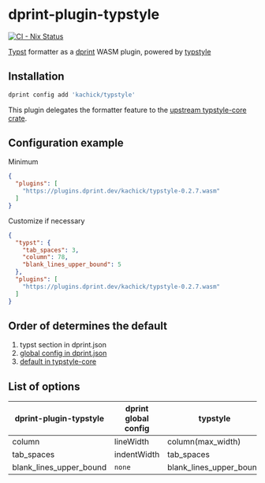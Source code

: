 # dprint-plugin-typstyle

[![CI - Nix Status](https://github.com/kachick/dprint-plugin-typstyle/actions/workflows/nix.yml/badge.svg?branch=main)](https://github.com/kachick/dprint-plugin-typstyle/actions/workflows/nix.yml?query=branch%3Amain+)

[Typst](https://github.com/typst/typst) formatter as a [dprint](https://github.com/dprint/dprint) WASM plugin, powered by [typstyle](https://github.com/Enter-tainer/typstyle)

## Installation

```bash
dprint config add 'kachick/typstyle'
```

This plugin delegates the formatter feature to the [upstream typstyle-core crate](https://github.com/Enter-tainer/typstyle).

## Configuration example

Minimum

```json
{
  "plugins": [
    "https://plugins.dprint.dev/kachick/typstyle-0.2.7.wasm"
  ]
}
```

Customize if necessary

```json
{
  "typst": {
    "tab_spaces": 3,
    "column": 78,
    "blank_lines_upper_bound": 5
  },
  "plugins": [
    "https://plugins.dprint.dev/kachick/typstyle-0.2.7.wasm"
  ]
}
```

## Order of determines the default

1. typst section in dprint.json
1. [global config in dprint.json](https://dprint.dev/config/#global-configuration)
1. [default in typstyle-core](https://github.com/Enter-tainer/typstyle/blob/v0.12.14/crates/typstyle-core/src/config.rs#L13-L21)

## List of options

| dprint-plugin-typstyle  | dprint global config | typstyle                |
| ----------------------- | -------------------- | ----------------------- |
| column                  | lineWidth            | column(max_width)       |
| tab_spaces              | indentWidth          | tab_spaces              |
| blank_lines_upper_bound | `none`               | blank_lines_upper_bound |
